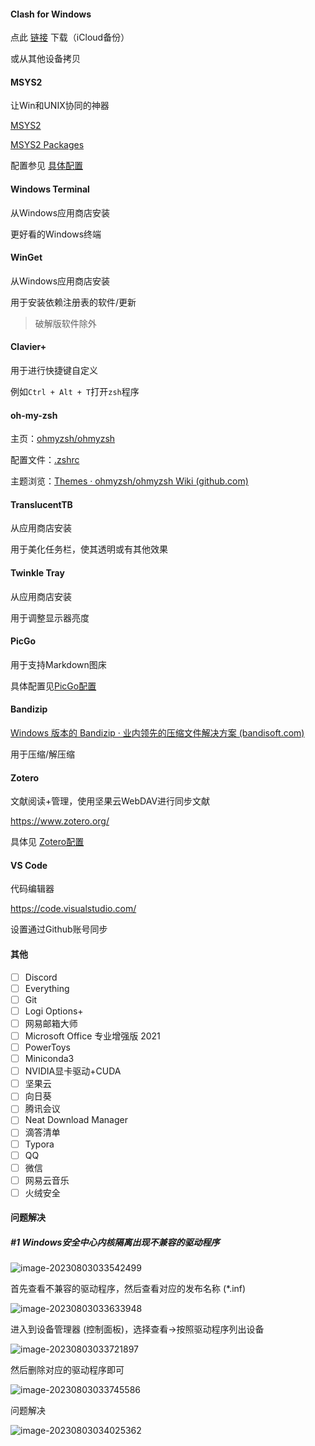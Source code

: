#### Clash for Windows

点此 [链接](https://cvws.icloud-content.com.cn/B/ATshbYEcv21gjNnD4u5cr1O6maJRAR5JQxS8bfSPABoYu8VkjfjNjtZZ/Clash.for.Windows.Setup.0.20.30.exe?o=Agm700DMrGqZUjc39A6q6I54UGRcAKhzQUJ46V3nHKCI&v=1&x=3&a=CAogcC54mq0_Zw9kJU9aDM8jKXnAET_mi5rbFqepUpaqRuUSbxD24cGqmzEY9r6drJsxIgEAUgS6maJRWgTNjtZZaictwL2db8X-TrinqwW14kEnXIzBS_jgIKXgkMwD0fCG4XXKtZaN8J1yJzOuKgzrpuESmSZKRNKlZzpRlH6GWdbw5JwCXmx2QF5P-bj0Lof3og&e=1690967695&fl=&r=70397232-3b5d-4b14-8be6-bf16a760a1ec-1&k=RszffMfYEKD2mpb3ggpuDQ&ckc=com.apple.clouddocs&ckz=com.apple.CloudDocs&p=220&s=6wVIE6HP8cXoYB5sTo4Ib0u683Q) 下载（iCloud备份）

或从其他设备拷贝

#### MSYS2

让Win和UNIX协同的神器

[MSYS2](https://www.msys2.org/)

[MSYS2 Packages](https://packages.msys2.org/queue)

配置参见 [具体配置](MSYS2.md)

#### Windows Terminal

从Windows应用商店安装

更好看的Windows终端

#### WinGet

从Windows应用商店安装

用于安装依赖注册表的软件/更新

> 破解版软件除外

#### Clavier+

用于进行快捷键自定义

例如`Ctrl + Alt + T`打开`zsh`程序

#### oh-my-zsh

主页：[ohmyzsh/ohmyzsh](https://github.com/ohmyzsh/ohmyzsh)

配置文件：[.zshrc](.zshrc)

主题浏览：[Themes · ohmyzsh/ohmyzsh Wiki (github.com)](https://github.com/ohmyzsh/ohmyzsh/wiki/Themes)

#### TranslucentTB

从应用商店安装

用于美化任务栏，使其透明或有其他效果

#### Twinkle Tray

从应用商店安装

用于调整显示器亮度

#### PicGo

用于支持Markdown图床

具体配置见[PicGo配置](PicGo.txt)

#### Bandizip

[Windows 版本的 Bandizip · 业内领先的压缩文件解决方案 (bandisoft.com)](https://www.bandisoft.com/bandizip/)

用于压缩/解压缩

#### Zotero

文献阅读+管理，使用坚果云WebDAV进行同步文献

https://www.zotero.org/

具体见 [Zotero配置](Zotero.md)

#### VS Code

代码编辑器

https://code.visualstudio.com/

设置通过Github账号同步

#### 其他

- [ ] Discord
- [ ] Everything
- [ ] Git
- [ ] Logi Options+
- [ ] 网易邮箱大师
- [ ] Microsoft Office 专业增强版 2021
- [ ] PowerToys
- [ ] Miniconda3
- [ ] NVIDIA显卡驱动+CUDA
- [ ] 坚果云
- [ ] 向日葵
- [ ] 腾讯会议
- [ ] Neat Download Manager
- [ ] 滴答清单
- [ ] Typora
- [ ] QQ
- [ ] 微信
- [ ] 网易云音乐
- [ ] 火绒安全

#### 问题解决

##### #1 Windows安全中心内核隔离出现不兼容的驱动程序

![image-20230803033542499](https://raw.githubusercontent.com/apollo600/images/main/win11/202308030335551.png?token=AQJ63I7G2FXKMFCWFH3BPWTEZKYEW)

首先查看不兼容的驱动程序，然后查看对应的发布名称 (*.inf)

![image-20230803033633948](https://raw.githubusercontent.com/apollo600/images/main/win11/202308030336984.png?token=AQJ63I42CIMXLNPROG4VWSTEZKYH6)

进入到设备管理器 (控制面板)，选择查看->按照驱动程序列出设备

![image-20230803033721897](https://raw.githubusercontent.com/apollo600/images/main/win11/202308030337931.png?token=AQJ63IZWOG2VP3JVCZYK3LTEZKYK6)

然后删除对应的驱动程序即可

![image-20230803033745586](https://raw.githubusercontent.com/apollo600/images/main/win11/202308030337677.png?token=AQJ63I7EPRIZRWPJAERXKX3EZKYMS)

问题解决

![image-20230803034025362](https://raw.githubusercontent.com/apollo600/images/main/win11/202308030340393.png?token=AQJ63I2WHKJS2RXFJ7RARMLEZKYWM)
